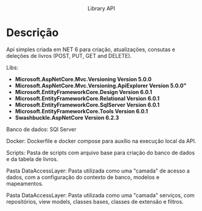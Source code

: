 <div align="center" style="margin-top: 50px">
  <p style="margin-top: 20px;">Library API</p>
</div>

# Descrição
  Api simples criada em NET 6 para criação, atualizações, consutas e deleções de livros (POST, PUT, GET and DELETE).

Libs:

- **Microsoft.AspNetCore.Mvc.Versioning Version 5.0.0**
- **Microsoft.AspNetCore.Mvc.Versioning.ApiExplorer Version 5.0.0"**
- **Microsoft.EntityFrameworkCore.Design Version 6.0.1**
- **Microsoft.EntityFrameworkCore.Relational Version 6.0.1**
- **Microsoft.EntityFrameworkCore.SqlServer Version 6.0.1**
- **Microsoft.EntityFrameworkCore.Tools Version 6.0.1**
- **Swashbuckle.AspNetCore Version 6.2.3**

Banco de dados:
  SQl Server

Docker:
  Dockerfile e docker compose para auxílio na execução local da API.

Scripts:
  Pasta de scripts com arquivo base para criação do banco de dados e da tabela de livros.

Pasta DataAccessLayer:
  Pasta utilizada como uma "camada" de acesso a dados, com a configuração do contexto de banco, modelos e mapeamentos.

Pasta DataAccessLayer:
  Pasta utilizada como uma "camada" serviços, com repositórios, view models, classes bases, classes de extensão e filtros.
